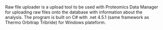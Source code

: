 Raw file uploader is a upload tool to be used with Proteomics Data Manager for uploading raw files onto the database with information about the analysis. The program is built on C# with .net 4.5.1 (same framework as Thermo Orbitrap Tribride) for Windows plateform.

